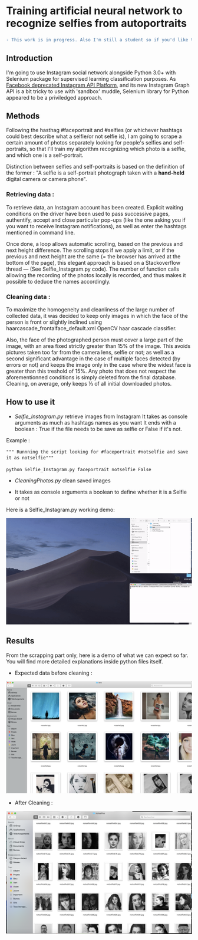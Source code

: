 # Training artificial neural network to recognize selfies from autoportraits 

```diff
- This work is in progress. Also I'm still a student so if you'd like to share any feedbacks or to correct me in some point, please do so ! That will always be much appreciated ! 
```

## Introduction

I'm going to use Instagram social network alongside Python 3.0+ with Selenium package for supervised learning classification purposes. As [Facebook deprecated Instagram API Platform](https://www.instagram.com/developer/), and its new Instagram Graph API is a bit tricky to use with 'sandbox' muddle, Selenium library for Python appeared to be a priviledged approach.

## Methods

Following the hasthag #faceportrait and #selfies (or whichever hashtags could best describe what a selfie/or not selfie is), I am going to scrape a certain amount of photos separately looking for people's selfies and self-portraits, so that I'll train my algorithm recognizing which photo is a selfie, and which one is a self-portrait.

Distinction between selfies and self-portraits is based on the definition of the former : "A selfie is a self-portrait photograph taken with a **hand-held** digital camera or camera phone".


### Retrieving data :
To retrieve data, an Instagram account has been created. Explicit waiting conditions on the driver have been used to pass successive pages, authentify, accept and close particular pop-ups (like the one asking you if you want to receive Instagram notifications), as well as enter the hashtags mentioned in command line.

Once done, a loop allows automatic scrolling, based on the previous and next height difference. The scrolling stops if we apply a limit, or if the previous and next height are the same (= the browser has arrived at the bottom of the page), this elegant approach is based on a Stackoverflow thread — (See Selfie_Instagram.py code). The number of function calls allowing the recording of the photos locally is recorded, and thus makes it possible to deduce the names accordingly.

### Cleaning data :
To maximize the homogeneity and cleanliness of the large number of collected data, it was decided to keep only images in which the face of the person is front or slightly inclined using haarcascade_frontalface_default.xml OpenCV haar cascade classifier.

Also, the face of the photographed person must cover a large part of the image, with an area fixed strictly greater than 15% of the image. This avoids pictures taken too far from the camera lens, selfie or not; as well as a second significant advantage in the case of multiple faces detected (by errors or not) and keeps the image only in the case where the widest face is greater than this treshold of 15%.
Any photo that does not respect the aforementionned conditions is simply deleted from the final database. Cleaning, on average, only keeps ⅓ of all initial downloaded photos.

## How to use it 
* *Selfie_Instagram.py* retrieve images from Instagram
It takes as console arguments as much as hashtags names as you want
It ends with a boolean : True if the file needs to be save as selfie or False if it's not.

Example :

```
""" Runnning the script looking for #faceportrait #notselfie and save it as notselfie"""

python Selfie_Instagram.py faceportrait notselfie False
```

* *CleaningPhotos.py* clean saved images
- It takes as console arguments a boolean to define whether it is a Selfie or not

Here is a Selfie_Instagram.py working demo:

![demo](./img/demo.gif)

## Results

From the scrapping part only, here is a demo of what we can expect so far. 
You will find more detailed explanations inside python files itself.


* Expected data before cleaning :

![unfiltered](./img/unfiltered_data.png)

* After Cleaning :

![demo](./img/cleaned_data2.png)
